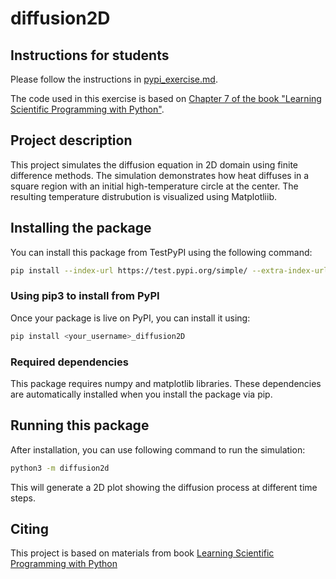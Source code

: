 # diffusion2D

## Instructions for students

Please follow the instructions in [pypi_exercise.md](https://github.com/Simulation-Software-Engineering/Lecture-Material/blob/main/03_building_and_packaging/pypi_exercise.md).

The code used in this exercise is based on [Chapter 7 of the book "Learning Scientific Programming with Python"](https://scipython.com/book/chapter-7-matplotlib/examples/the-two-dimensional-diffusion-equation/).

## Project description
This project simulates the diffusion equation in 2D domain using finite difference methods. The simulation demonstrates how heat diffuses in a square region with an initial high-temperature circle at the center. The resulting temperature distrubution is visualized using Matplotliib.

## Installing the package
You can install this package from TestPyPI using the following command:
```bash
pip install --index-url https://test.pypi.org/simple/ --extra-index-url https://pypi.org/simple <your_username>_diffusion2D
```

### Using pip3 to install from PyPI
Once your package is live on PyPI, you can install it using:
```bash
pip install <your_username>_diffusion2D
```

### Required dependencies
This package requires numpy and matplotlib libraries.
These dependencies are automatically installed when you install the package via pip.

## Running this package
After installation, you can use following command to run the simulation:
```bash
python3 -m diffusion2d
```
This will generate a 2D plot showing the diffusion process at different time steps.

## Citing
This project is based on materials from book [Learning Scientific Programming with Python](https://scipython.com/book/chapter-7-matplotlib/examples/two-dimensional-diffusion-equation/)
